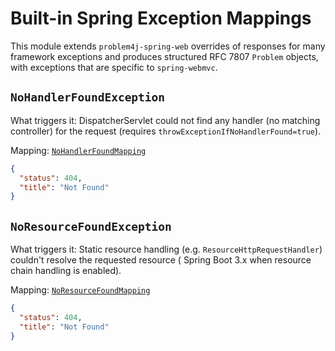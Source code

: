 # Built-in Spring Exception Mappings

This module extends `problem4j-spring-web` overrides of responses for many framework exceptions and produces structured
RFC 7807 `Problem` objects, with exceptions that are specific to `spring-webmvc`.

## `NoHandlerFoundException`

What triggers it: DispatcherServlet could not find any handler (no matching controller) for the request (requires
`throwExceptionIfNoHandlerFound=true`).

Mapping: [`NoHandlerFoundMapping`][NoHandlerFoundMapping]

```json
{
  "status": 404,
  "title": "Not Found"
}
```

## `NoResourceFoundException`

What triggers it: Static resource handling (e.g. `ResourceHttpRequestHandler`) couldn't resolve the requested resource (
Spring Boot 3.x when resource chain handling is enabled).

Mapping: [`NoResourceFoundMapping`][NoResourceFoundMapping]

```json
{
  "status": 404,
  "title": "Not Found"
}
```

[NoHandlerFoundMapping]: src/main/java/io/github/malczuuu/problem4j/spring/webmvc/mapping/NoHandlerFoundMapping.java

[NoResourceFoundMapping]: src/main/java/io/github/malczuuu/problem4j/spring/webmvc/mapping/NoResourceFoundMapping.java
